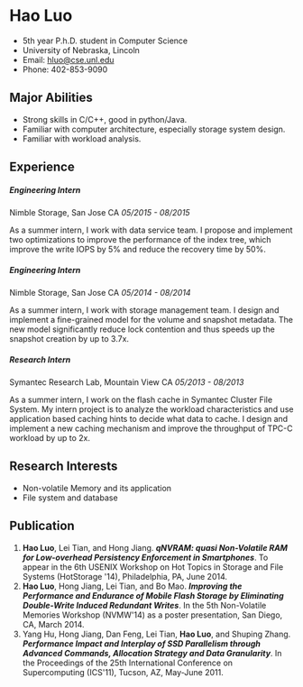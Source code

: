 <!--- 
\pagenumbering{gobble}
-->
Hao Luo
======
 - 5th year P.h.D. student in Computer Science
 - University of Nebraska, Lincoln
 - Email: hluo@cse.unl.edu
 - Phone: 402-853-9090
 
Major Abilities
---
 * Strong skills in C/C++, good in python/Java.
 * Familiar with computer architecture, especially storage system design.
 * Familiar with workload analysis.
 
Experience
---
##### **Engineering Intern**

Nimble Storage, San Jose CA *05/2015 - 08/2015*

As a summer intern, I work with data service team. I propose and implement two optimizations to improve the performance of the index tree, which improve the write IOPS by 5% and reduce the recovery time by 50%.

##### **Engineering Intern**

Nimble Storage, San Jose CA *05/2014 - 08/2014*

As a summer intern, I work with storage management team. I design and implement a fine-grained model for the volume and snapshot metadata. The new model significantly reduce lock contention and thus speeds up the snapshot creation by up to 3.7x.

##### **Research Intern**

Symantec Research Lab, Mountain View CA *05/2013 - 08/2013*

As a summer intern, I work on the flash cache in Symantec Cluster File System. My intern project is to analyze the workload characteristics and use application based caching hints to decide what data to cache. I design and implement a new caching mechanism and improve the throughput of TPC-C workload by up to 2x. 

Research Interests
---
 - Non-volatile Memory and its application
 - File system and database

Publication
---
1. **Hao Luo**, Lei Tian, and Hong Jiang. ***qNVRAM: quasi Non-Volatile RAM for Low-overhead Persistency Enforcement in Smartphones***. To appear in the 6th USENIX Workshop on Hot Topics in Storage and File Systems (HotStorage '14), Philadelphia, PA, June 2014. 
2. **Hao Luo**, Hong Jiang, Lei Tian, and Bo Mao. ***Improving the Performance and Endurance of Mobile Flash Storage by Eliminating Double-Write Induced Redundant Writes***. In the 5th Non-Volatile Memories Workshop (NVMW'14) as a poster presentation, San Diego, CA, March 2014.
3. Yang Hu, Hong Jiang, Dan Feng, Lei Tian, **Hao Luo**, and Shuping Zhang. ***Performance Impact and Interplay of SSD Parallelism through Advanced Commands, Allocation Strategy and Data Granularity***. In the Proceedings of the 25th International Conference on Supercomputing (ICS'11), Tucson, AZ, May-June 2011.
